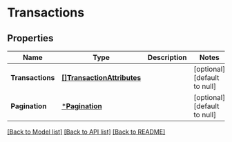# Transactions

## Properties
Name | Type | Description | Notes
------------ | ------------- | ------------- | -------------
**Transactions** | [**[]TransactionAttributes**](TransactionAttributes.md) |  | [optional] [default to null]
**Pagination** | [***Pagination**](Pagination.md) |  | [optional] [default to null]

[[Back to Model list]](../README.md#documentation-for-models) [[Back to API list]](../README.md#documentation-for-api-endpoints) [[Back to README]](../README.md)


